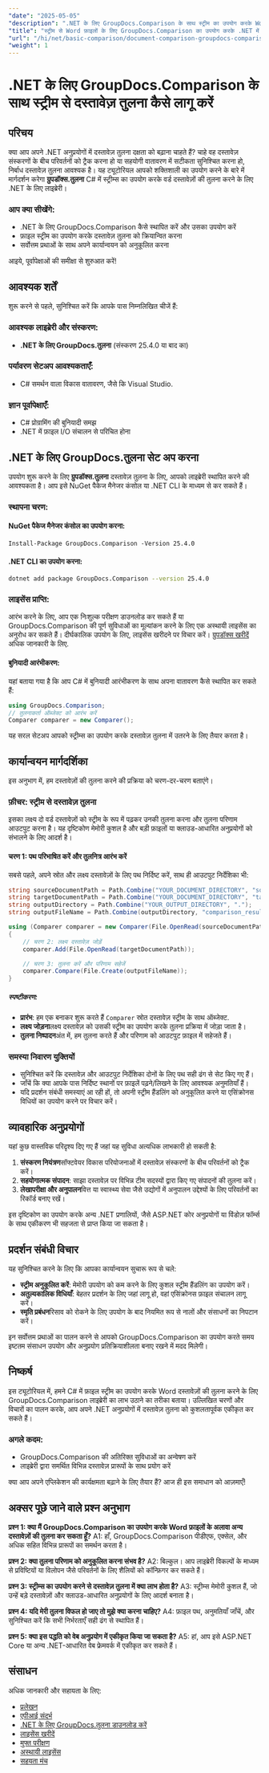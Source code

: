 ```yaml
---
"date": "2025-05-05"
"description": ".NET के लिए GroupDocs.Comparison के साथ स्ट्रीम का उपयोग करके Word दस्तावेज़ों की कुशलतापूर्वक तुलना करना सीखें। यह मार्गदर्शिका सेटअप, कार्यान्वयन और सर्वोत्तम प्रथाओं को कवर करती है।"
"title": "स्ट्रीम से Word फ़ाइलों के लिए GroupDocs.Comparison का उपयोग करके .NET में दस्तावेज़ तुलना लागू करें"
"url": "/hi/net/basic-comparison/document-comparison-groupdocs-comparison-net-csharp/"
"weight": 1
---
```


# .NET के लिए GroupDocs.Comparison के साथ स्ट्रीम से दस्तावेज़ तुलना कैसे लागू करें

## परिचय

क्या आप अपने .NET अनुप्रयोगों में दस्तावेज़ तुलना दक्षता को बढ़ाना चाहते हैं? चाहे वह दस्तावेज़ संस्करणों के बीच परिवर्तनों को ट्रैक करना हो या सहयोगी वातावरण में सटीकता सुनिश्चित करना हो, निर्बाध दस्तावेज़ तुलना आवश्यक है। यह ट्यूटोरियल आपको शक्तिशाली का उपयोग करने के बारे में मार्गदर्शन करेगा **ग्रुपडॉक्स.तुलना** C# में स्ट्रीम्स का उपयोग करके वर्ड दस्तावेज़ों की तुलना करने के लिए .NET के लिए लाइब्रेरी।

### आप क्या सीखेंगे:
- .NET के लिए GroupDocs.Comparison कैसे स्थापित करें और उसका उपयोग करें
- फ़ाइल स्ट्रीम का उपयोग करके दस्तावेज़ तुलना को क्रियान्वित करना
- सर्वोत्तम प्रथाओं के साथ अपने कार्यान्वयन को अनुकूलित करना

आइये, पूर्वापेक्षाओं की समीक्षा से शुरुआत करें!

## आवश्यक शर्तें

शुरू करने से पहले, सुनिश्चित करें कि आपके पास निम्नलिखित चीजें हैं:

### आवश्यक लाइब्रेरी और संस्करण:
- **.NET के लिए GroupDocs.तुलना** (संस्करण 25.4.0 या बाद का)

### पर्यावरण सेटअप आवश्यकताएँ:
- C# समर्थन वाला विकास वातावरण, जैसे कि Visual Studio.

### ज्ञान पूर्वापेक्षाएँ:
- C# प्रोग्रामिंग की बुनियादी समझ
- .NET में फ़ाइल I/O संचालन से परिचित होना

## .NET के लिए GroupDocs.तुलना सेट अप करना

उपयोग शुरू करने के लिए **ग्रुपडॉक्स.तुलना** दस्तावेज़ तुलना के लिए, आपको लाइब्रेरी स्थापित करने की आवश्यकता है। आप इसे NuGet पैकेज मैनेजर कंसोल या .NET CLI के माध्यम से कर सकते हैं।

### स्थापना चरण:

#### NuGet पैकेज मैनेजर कंसोल का उपयोग करना:
```plaintext
Install-Package GroupDocs.Comparison -Version 25.4.0
```

#### .NET CLI का उपयोग करना:
```bash
dotnet add package GroupDocs.Comparison --version 25.4.0
```

### लाइसेंस प्राप्ति:
आरंभ करने के लिए, आप एक निःशुल्क परीक्षण डाउनलोड कर सकते हैं या GroupDocs.Comparison की पूर्ण सुविधाओं का मूल्यांकन करने के लिए एक अस्थायी लाइसेंस का अनुरोध कर सकते हैं। दीर्घकालिक उपयोग के लिए, लाइसेंस खरीदने पर विचार करें। [ग्रुपडॉक्स खरीदें](https://purchase.groupdocs.com/buy) अधिक जानकारी के लिए.

#### बुनियादी आरंभीकरण:

यहां बताया गया है कि आप C# में बुनियादी आरंभीकरण के साथ अपना वातावरण कैसे स्थापित कर सकते हैं:

```csharp
using GroupDocs.Comparison;
// तुलनाकर्ता ऑब्जेक्ट को आरंभ करें
Comparer comparer = new Comparer();
```

यह सरल सेटअप आपको स्ट्रीम्स का उपयोग करके दस्तावेज़ तुलना में उतरने के लिए तैयार करता है।

## कार्यान्वयन मार्गदर्शिका

इस अनुभाग में, हम दस्तावेज़ों की तुलना करने की प्रक्रिया को चरण-दर-चरण बताएंगे।

### फ़ीचर: स्ट्रीम से दस्तावेज़ तुलना

इसका लक्ष्य दो वर्ड दस्तावेज़ों को स्ट्रीम के रूप में पढ़कर उनकी तुलना करना और तुलना परिणाम आउटपुट करना है। यह दृष्टिकोण मेमोरी कुशल है और बड़ी फ़ाइलों या क्लाउड-आधारित अनुप्रयोगों को संभालने के लिए आदर्श है।

#### चरण 1: पथ परिभाषित करें और तुलनित्र आरंभ करें

सबसे पहले, अपने स्रोत और लक्ष्य दस्तावेज़ों के लिए पथ निर्दिष्ट करें, साथ ही आउटपुट निर्देशिका भी:

```csharp
string sourceDocumentPath = Path.Combine("YOUR_DOCUMENT_DIRECTORY", "source.docx");
string targetDocumentPath = Path.Combine("YOUR_DOCUMENT_DIRECTORY", "target.docx");
string outputDirectory = Path.Combine("YOUR_OUTPUT_DIRECTORY", ".");
string outputFileName = Path.Combine(outputDirectory, "comparison_result.docx");

using (Comparer comparer = new Comparer(File.OpenRead(sourceDocumentPath)))
{
    // चरण 2: लक्ष्य दस्तावेज़ जोड़ें
    comparer.Add(File.OpenRead(targetDocumentPath));

    // चरण 3: तुलना करें और परिणाम सहेजें
    comparer.Compare(File.Create(outputFileName));
}
```

##### स्पष्टीकरण:
- **प्रारंभ**: हम एक बनाकर शुरू करते हैं `Comparer` स्रोत दस्तावेज़ स्ट्रीम के साथ ऑब्जेक्ट.
- **लक्ष्य जोड़ना**लक्ष्य दस्तावेज़ को उसकी स्ट्रीम का उपयोग करके तुलना प्रक्रिया में जोड़ा जाता है।
- **तुलना निष्पादन**अंत में, हम तुलना करते हैं और परिणाम को आउटपुट फ़ाइल में सहेजते हैं।

### समस्या निवारण युक्तियों
- सुनिश्चित करें कि दस्तावेज़ और आउटपुट निर्देशिका दोनों के लिए पथ सही ढंग से सेट किए गए हैं।
- जाँचें कि क्या आपके पास निर्दिष्ट स्थानों पर फ़ाइलें पढ़ने/लिखने के लिए आवश्यक अनुमतियाँ हैं।
- यदि प्रदर्शन संबंधी समस्याएं आ रही हों, तो अपनी स्ट्रीम हैंडलिंग को अनुकूलित करने या एसिंक्रोनस विधियों का उपयोग करने पर विचार करें।

## व्यावहारिक अनुप्रयोगों

यहां कुछ वास्तविक परिदृश्य दिए गए हैं जहां यह सुविधा अत्यधिक लाभकारी हो सकती है:

1. **संस्करण नियंत्रण**सॉफ्टवेयर विकास परियोजनाओं में दस्तावेज़ संस्करणों के बीच परिवर्तनों को ट्रैक करें।
2. **सहयोगात्मक संपादन**: साझा दस्तावेज़ पर विभिन्न टीम सदस्यों द्वारा किए गए संपादनों की तुलना करें।
3. **लेखापरीक्षा और अनुपालन**वित्त या स्वास्थ्य सेवा जैसे उद्योगों में अनुपालन उद्देश्यों के लिए परिवर्तनों का रिकॉर्ड बनाए रखें।

इस दृष्टिकोण का उपयोग करके अन्य .NET प्रणालियों, जैसे ASP.NET कोर अनुप्रयोगों या विंडोज़ फॉर्म्स के साथ एकीकरण भी सहजता से प्राप्त किया जा सकता है।

## प्रदर्शन संबंधी विचार

यह सुनिश्चित करने के लिए कि आपका कार्यान्वयन सुचारू रूप से चले:
- **स्ट्रीम अनुकूलित करें**: मेमोरी उपयोग को कम करने के लिए कुशल स्ट्रीम हैंडलिंग का उपयोग करें।
- **अतुल्यकालिक विधियाँ**: बेहतर प्रदर्शन के लिए जहां लागू हो, वहां एसिंक्रोनस फ़ाइल संचालन लागू करें।
- **स्मृति प्रबंधन**रिसाव को रोकने के लिए उपयोग के बाद नियमित रूप से नालों और संसाधनों का निपटान करें।

इन सर्वोत्तम प्रथाओं का पालन करने से आपको GroupDocs.Comparison का उपयोग करते समय इष्टतम संसाधन उपयोग और अनुप्रयोग प्रतिक्रियाशीलता बनाए रखने में मदद मिलेगी।

## निष्कर्ष

इस ट्यूटोरियल में, हमने C# में फ़ाइल स्ट्रीम का उपयोग करके Word दस्तावेज़ों की तुलना करने के लिए GroupDocs.Comparison लाइब्रेरी का लाभ उठाने का तरीका बताया। उल्लिखित चरणों और विचारों का पालन करके, आप अपने .NET अनुप्रयोगों में दस्तावेज़ तुलना को कुशलतापूर्वक एकीकृत कर सकते हैं। 

### अगले कदम:
- GroupDocs.Comparison की अतिरिक्त सुविधाओं का अन्वेषण करें
- लाइब्रेरी द्वारा समर्थित विभिन्न दस्तावेज़ प्रारूपों के साथ प्रयोग करें

क्या आप अपने एप्लिकेशन की कार्यक्षमता बढ़ाने के लिए तैयार हैं? आज ही इस समाधान को आज़माएँ!

## अक्सर पूछे जाने वाले प्रश्न अनुभाग

**प्रश्न 1: क्या मैं GroupDocs.Comparison का उपयोग करके Word फ़ाइलों के अलावा अन्य दस्तावेज़ों की तुलना कर सकता हूँ?**
A1: हाँ, GroupDocs.Comparison पीडीएफ, एक्सेल, और अधिक सहित विभिन्न प्रारूपों का समर्थन करता है।

**प्रश्न 2: क्या तुलना परिणाम को अनुकूलित करना संभव है?**
A2: बिल्कुल। आप लाइब्रेरी विकल्पों के माध्यम से प्रविष्टियों या विलोपन जैसे परिवर्तनों के लिए शैलियों को कॉन्फ़िगर कर सकते हैं।

**प्रश्न 3: स्ट्रीम्स का उपयोग करने से दस्तावेज़ तुलना में क्या लाभ होता है?**
A3: स्ट्रीम्स मेमोरी कुशल हैं, जो उन्हें बड़े दस्तावेज़ों और क्लाउड-आधारित अनुप्रयोगों के लिए आदर्श बनाता है।

**प्रश्न 4: यदि मेरी तुलना विफल हो जाए तो मुझे क्या करना चाहिए?**
A4: फ़ाइल पथ, अनुमतियाँ जाँचें, और सुनिश्चित करें कि सभी निर्भरताएँ सही ढंग से स्थापित हैं।

**प्रश्न 5: क्या इस पद्धति को वेब अनुप्रयोग में एकीकृत किया जा सकता है?**
A5: हां, आप इसे ASP.NET Core या अन्य .NET-आधारित वेब फ्रेमवर्क में एकीकृत कर सकते हैं।

## संसाधन

अधिक जानकारी और सहायता के लिए:
- [प्रलेखन](https://docs.groupdocs.com/comparison/net/)
- [एपीआई संदर्भ](https://reference.groupdocs.com/comparison/net/)
- [.NET के लिए GroupDocs.तुलना डाउनलोड करें](https://releases.groupdocs.com/comparison/net/)
- [लाइसेंस खरीदें](https://purchase.groupdocs.com/buy)
- [मुफ्त परीक्षण](https://releases.groupdocs.com/comparison/net/)
- [अस्थायी लाइसेंस](https://purchase.groupdocs.com/temporary-license/)
- [सहयता मंच](https://forum.groupdocs.com/c/comparison/)